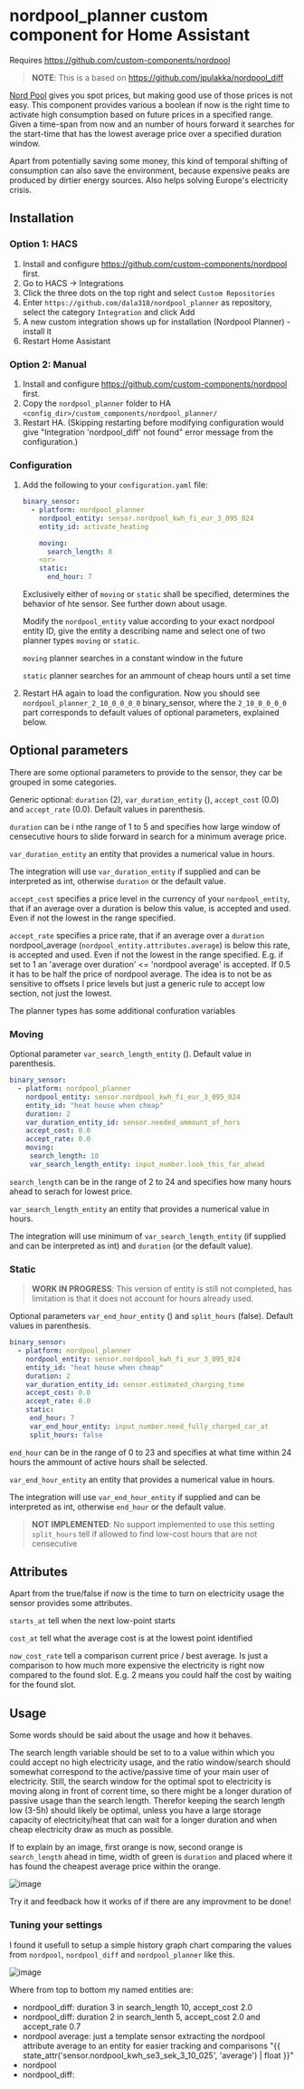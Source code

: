 # nordpool_planner custom component for Home Assistant

Requires https://github.com/custom-components/nordpool

> **NOTE**: This is a based on https://github.com/jpulakka/nordpool_diff

[Nord Pool](https://www.nordpoolgroup.com/) gives you spot prices, but making good use of those prices is not easy.
This component provides various a boolean if now is the right time to activate high consumption based on future prices in a specified range. Given a time-span from now and an number of hours forward it searches for the start-time that has the lowest average price over a specified duration window.

Apart from potentially saving some money, this kind of temporal shifting of consumption can also save the environment, because expensive peaks are produced by dirtier energy sources. Also helps solving Europe's electricity crisis.

## Installation

### Option 1: HACS
1. Install and configure https://github.com/custom-components/nordpool first.
2. Go to HACS -> Integrations
3. Click the three dots on the top right and select `Custom Repositories`
4. Enter `https://github.com/dala318/nordpool_planner` as repository, select the category `Integration` and click Add
5. A new custom integration shows up for installation (Nordpool Planner) - install it
6. Restart Home Assistant

### Option 2: Manual

1. Install and configure https://github.com/custom-components/nordpool first.
2. Copy the `nordpool_planner` folder to HA `<config_dir>/custom_components/nordpool_planner/`
3. Restart HA. (Skipping restarting before modifying configuration would give "Integration 'nordpool_diff' not found"
   error message from the configuration.)

### Configuration

1. Add the following to your `configuration.yaml` file:

    ```yaml
    binary_sensor:
      - platform: nordpool_planner
        nordpool_entity: sensor.nordpool_kwh_fi_eur_3_095_024
        entity_id: activate_heating

        moving:
          search_length: 8
        <or>
        static:
          end_hour: 7
    ```

   Exclusively either of `moving` or `static` shall be specified, determines the behavior of hte sensor. See further down about usage.

   Modify the `nordpool_entity` value according to your exact nordpool entity ID, give the entity a describing name and select one of two planner types `moving` or `static`.

   `moving` planner searches in a constant window in the future

   `static` planner searches for an ammount of cheap hours until a set time

2. Restart HA again to load the configuration. Now you should see `nordpool_planner_2_10_0_0_0_0` binary_sensor, where
   the `2_10_0_0_0_0` part corresponds to default values of optional parameters, explained below.

## Optional parameters

There are some optional parameters to provide to the sensor, they car be grouped in some categories.

Generic optional: `duration` (2), `var_duration_entity` (<empty>), `accept_cost` (0.0) and `accept_rate` (0.0). Default values in parenthesis.

`duration` can be i nthe range of 1 to 5 and specifies how large window of censecutive hours to slide forward in search for a minimum average price.

`var_duration_entity` an entity that provides a numerical value in hours.

The integration will use `var_duration_entity` if supplied and can be interpreted as int, otherwise `duration` or the default value.

`accept_cost` specifies a price level in the currency of your `nordpool_entity`, that if an average over a duration is below this value, is accepted and used. Even if not the lowest in the range specified.

`accept_rate` specifies a price rate, that if an average over a `duration` nordpool_average (`nordpool_entity.attributes.average`) is below this rate, is accepted and used. Even if not the lowest in the range specified. E.g. if set to 1 an 'average over duration' <= 'nordpool average' is accepted. If 0.5 it has to be half the price of nordpool average. The idea is to not be as sensitive to offsets I price levels but just a generic rule to accept low section, not just the lowest.

The planner types has some additional confuration variables

### Moving

Optional parameter `var_search_length_entity` (<empty>). Default value in parenthesis.

 ```yaml
 binary_sensor:
   - platform: nordpool_planner
     nordpool_entity: sensor.nordpool_kwh_fi_eur_3_095_024
     entity_id: "heat house when cheap"
     duration: 2
     var_duration_entity_id: sensor.needed_ammount_of_hors
     accept_cost: 0.0
     accept_rate: 0.0
     moving:
      search_length: 10
      var_search_length_entity: input_number.look_this_far_ahead
 ```

`search_length` can be in the range of 2 to 24 and specifies how many hours ahead to serach for lowest price.

`var_search_length_entity` an entity that provides a numerical value in hours.

The integration will use minimum of `var_search_length_entity` (if supplied and can be interpreted as int) and `duration` (or the default value).

### Static

> **WORK IN PROGRESS**: This version of entity is still not completed, has limitation is that it does not account for hours already used.


Optional parameters `var_end_hour_entity` (<empty>) and `split_hours` (false). Default values in parenthesis.

 ```yaml
 binary_sensor:
   - platform: nordpool_planner
     nordpool_entity: sensor.nordpool_kwh_fi_eur_3_095_024
     entity_id: "heat house when cheap"
     duration: 2
     var_duration_entity_id: sensor.estimated_charging_time
     accept_cost: 0.0
     accept_rate: 0.0
     static:
      end_hour: 7
      var_end_hour_entity: input_number.need_fully_charged_car_at
      split_hours: false
 ```

`end_hour` can be in the range of 0 to 23 and specifies at what time within 24 hours the ammount of active hours shall be selected.

`var_end_hour_entity` an entity that provides a numerical value in hours.

The integration will use `var_end_hour_entity` if supplied and can be interpreted as int, otherwise `end_hour` or the default value.

> **NOT IMPLEMENTED**: No support implemented to use this setting
`split_hours` tell if allowed to find low-cost hours that are not censecutive


## Attributes

Apart from the true/false if now is the time to turn on electricity usage the sensor provides some attributes.

`starts_at` tell when the next low-point starts

`cost_at` tell what the average cost is at the lowest point identified

`now_cost_rate` tell a comparison current price / best average. Is just a comparison to how much more expensive the electricity is right now compared to the found slot. E.g. 2 means you could half the cost by waiting for the found slot.

## Usage

Some words should be said about the usage and how it behaves.

The search length variable should be set to to a value within which you could accept no high electricity usage, and the ratio window/search should somewhat correspond to the active/passive time of your main user of electricity. Still, the search window for the optimal spot to electricity is moving along in front of corrent time, so there might be a longer duration of passive usage than the search length. Therefor keeping the search length low (3-5h) should likely be optimal, unless you have a large storage capacity of electricity/heat that can wait for a longer duration and when cheap electricity draw as much as possible.

If to explain by an image, first orange is now, second orange is `search_length` ahead in time, width of green is `duration` and placed where it has found the cheapest average price within the orange.

![image](planning_example.png)

Try it and feedback how it works of if there are any improvment to be done!

### Tuning your settings

I found it usefull to setup a simple history graph chart comparing the values from `nordpool`, `nordpool_diff` and `nordpool_planner` like this.

![image](planner_evaluation_chart.png)

Where from top to bottom my named entities are:

* nordpool_diff: duration 3 in search_length 10, accept_cost 2.0
* nordpool_diff: duration 2 in search_lenth 5, accept_cost 2.0 and accept_rate 0.7
* nordpool average: just a template sensor extracting the nordpool attribute average to an entity for easier tracking and comparisons "{{ state_attr('sensor.nordpool_kwh_se3_sek_3_10_025', 'average') | float }}"
* nordpool
* nordpool_diff:

